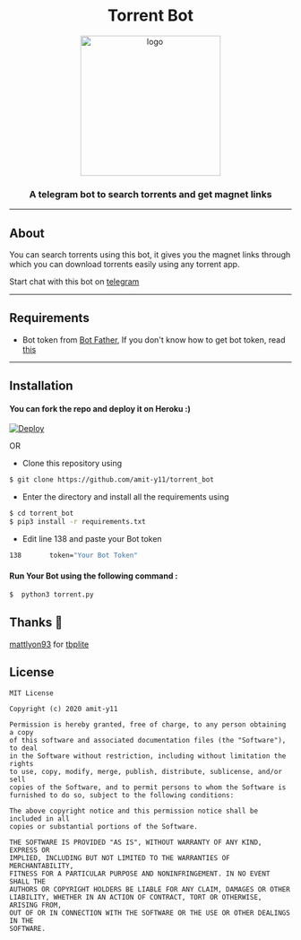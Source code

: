 # <h1 align=center>Torrent Bot</h1>

<p align=center><img src="images/torrent.png" alt="logo" width="250px" height="250px"/></p>

<h3 align=center>A telegram bot to search torrents and get magnet links</h3>


---

## About

You can search torrents using this bot, it gives you the magnet links through which you can download torrents easily using any torrent app.

Start chat with this bot on [telegram](https://telegram.me/the_torrent_Bot)

---

## Requirements

* Bot token from [Bot Father](https://t.me/BotFather), If you don't know how to get bot token, read [this](https://core.telegram.org/bots#6-botfather)

---
## Installation 

#### You can fork the repo and deploy it on Heroku :)  

[![Deploy](https://www.herokucdn.com/deploy/button.svg)](https://heroku.com/deploy?template=https://github.com/vivian-wis/torrent_bot)

OR

* Clone this repository using
```sh
$ git clone https://github.com/amit-y11/torrent_bot
```
* Enter the directory and install all the requirements using
```sh
$ cd torrent_bot
$ pip3 install -r requirements.txt
```
* Edit line 138 and paste your Bot token
```sh
138       token="Your Bot Token"
```
#### Run Your Bot using the following command :
```sh
$  python3 torrent.py
```
## Thanks 💖

[mattlyon93](https://github.com/mattlyon93) for [tbplite](https://github.com/mattlyon93/tpb-lite)

## License

```
MIT License

Copyright (c) 2020 amit-y11

Permission is hereby granted, free of charge, to any person obtaining a copy
of this software and associated documentation files (the "Software"), to deal
in the Software without restriction, including without limitation the rights
to use, copy, modify, merge, publish, distribute, sublicense, and/or sell
copies of the Software, and to permit persons to whom the Software is
furnished to do so, subject to the following conditions:

The above copyright notice and this permission notice shall be included in all
copies or substantial portions of the Software.

THE SOFTWARE IS PROVIDED "AS IS", WITHOUT WARRANTY OF ANY KIND, EXPRESS OR
IMPLIED, INCLUDING BUT NOT LIMITED TO THE WARRANTIES OF MERCHANTABILITY,
FITNESS FOR A PARTICULAR PURPOSE AND NONINFRINGEMENT. IN NO EVENT SHALL THE
AUTHORS OR COPYRIGHT HOLDERS BE LIABLE FOR ANY CLAIM, DAMAGES OR OTHER
LIABILITY, WHETHER IN AN ACTION OF CONTRACT, TORT OR OTHERWISE, ARISING FROM,
OUT OF OR IN CONNECTION WITH THE SOFTWARE OR THE USE OR OTHER DEALINGS IN THE
SOFTWARE.

```
